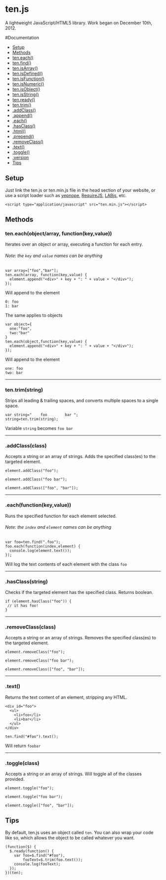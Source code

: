 ten.js
======

A lightweight JavaScript/HTML5 library. Work began on December 10th, 2012.

#Documentation

- [Setup](#setup)
- [Methods](#methods)
 - [ten.each()]()
 - [ten.find()]()
 - [ten.isArray()]()
 - [ten.isDefined()]()
 - [ten.isFunction()]()
 - [ten.isNumeric()]()
 - [ten.isObject()]()
 - [ten.isString()]()
 - [ten.ready()]()
 - [ten.trim()]()
 - [.addClass()]()
 - [.append()]()
 - [.each()]()
 - [.hasClass()]()
 - [.html()]()
 - [.prepend()]()
 - [.removeClass()]()
 - [.text()]()
 - [.toggle()]()
 - [.version]()
- [Tips]()

## Setup
Just link the ten.js or ten.min.js file in the head section of your website,
or use a script loader such as [yepnope](http://yepnopejs.com/), [RequireJS](http://requirejs.org/),
[LABjs](http://labjs.com/), etc.
```
<script type="application/javascript" src="ten.min.js"></script>
```

## Methods

### ten.each(object/array, function(key,value))
Iterates over an object or array, executing a function for each entry.
###### Note: the `key` and `value` names can be anything
>
```
var array=["foo","bar"];
ten.each(array, function(key,value) {
  element.append("<div>" + key + ": " + value + "</div>");
});
```
Will append to the element
```
0: foo
1: bar
```
>
The same applies to objects
```
var object={
  one:"foo",
  two:"bar"
}
ten.each(object,function(key,value) {
  element.append("<div>" + key + ": " + value + "</div>");
});
```
Will append to the element
```
one: foo
two: bar
```

-----
### ten.trim(string)
Strips all leading & trailing spaces, and converts multiple spaces to a single space.
>
```
var string="    foo        bar ";
string=ten.trim(string);
```
Variable `string` becomes  `foo bar`

-----
### .addClass(class)
Accepts a string or an array of strings. Adds the specified class(es) to the targeted element.
>
```
element.addClass("foo");
```
```
element.addClass("foo bar");
```
```
element.addClass(["foo", "bar"]);
```

-----
### .each(function(key,value))
Runs the specified function for each element selected.
###### Note: the `index` and `element` names can be anything
>
```
var foo=ten.find(".foo");
foo.each(function(index,element) {
  console.log(element.text());
});
```
Will log the text contents of each element with the class `foo`

-----
### .hasClass(string)
Checks if the targeted element has the specified class. Returns boolean.
>
```
if (element.hasClass("foo")) {
 // it has foo!
}
```

-----
### .removeClass(class)
Accepts a string or an array of strings. Removes the specified class(es) to the targeted element.
>
```
element.removeClass("foo");
```
```
element.removeClass("foo bar");
```
```
element.removeClass(["foo", "bar"]);
```

-----
### .text()
Returns the text content of an element, stripping any HTML.
>
```
<div id="foo">
  <ul>
    <li>foo</li>
    <li>bar</li>
  </ul>
</div>
```
```
ten.find("#foo").text();
```
Will return `foobar`

-----
### .toggle(class)
Accepts a string or an array of strings. Will toggle all of the classes provided.
>
```
element.toggle("foo");
```
```
element.toggle("foo bar");
```
```
element.toggle(["foo", "bar"]);
```

## Tips
By default, ten.js uses an object called `ten`. You can also wrap your code like so, which allows the object to be
called whatever you want.
```
(function($) {
  $.ready(function() {
    var foo=$.find("#foo"),
        fooText=$.trim(foo.text());
    console.log(fooText);
  });
})(ten);
```
